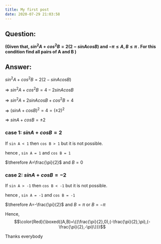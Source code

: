 ```yaml
---
title: My first post
date: 2020-07-29 21:03:58
---
```

## Question:

**(Given that, $sin^{2}A+cos^{2}B=2(2-sinAcosB)$ and $-\pi \leq A,B \leq \pi$ . For this condition find all pairs of A and B )**



## Answer:

$sin^{2}A+cos^{2}B=2(2-sinAcosB)$

=> $sin^{2}A+cos^{2}B=4-2sinAcosB$

=> $sin^{2}A+2sinAcosB+cos^{2}B=4$

=> $(sinA+cosB)^{2}=4=(\pm2)^{2}$

=> $sin A+cos B=\pm2$

### case 1: $sinA+cosB=2$

If `sin A < 1`​ then `cos B > 1`​ but it is not possible.

hence , `sin A = 1` and `cos B = 1`

$\therefore A=\frac{\pi}{2}$ and $B=0$

### case 2: $sinA+cosB=-2$

If `sin A > -1`​ then `cos B < -1`​ but it is not possible.

hence , `sin A = -1` and `cos B = -1`

$\therefore A=-\frac{\pi}{2}$ and $B=\pi$ or $B = -\pi$



Hence,  $$\color{Red}{\boxed{(A,B)=\{(\frac{\pi}{2},0),(-\frac{\pi}{2},\pi),(-\frac{\pi}{2},-\pi)\}}}$$

Thanks everybody